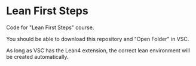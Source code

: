 # Lean First Steps

Code for "Lean First Steps" course.

You should be able to download this repository and "Open Folder" in VSC.

As long as VSC has the Lean4 extension, the correct lean environment will be created automatically.